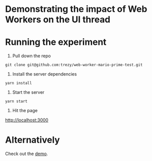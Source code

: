 # Demonstrating the impact of Web Workers on the UI thread

# Running the experiment

1. Pull down the repo

  `git clone git@github.com:trezy/web-worker-mario-prime-test.git`

1. Install the server dependencies

  `yarn install`

1. Start the server

  `yarn start`

1. Hit the page

  [http://localhost:3000](http://localhost:3000)

# Alternatively

Check out the [demo](http://trezy.github.io/web-worker-mario-prime-test).
